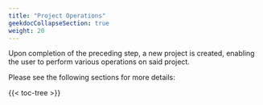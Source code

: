 ```yaml
---
title: "Project Operations"
geekdocCollapseSection: true
weight: 20
---
```


Upon completion of the preceding step, a new project is created, enabling the user to perform various operations on said project.

Please see the following sections for more details:

{{< toc-tree >}}
